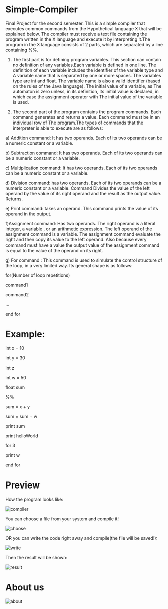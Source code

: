 # Simple-Compiler
Final Project for the second semester. This is a simple compiler that executes common commands from the Hypothetical language X that will be explained below.
The compiler must receive a text file containing the program written in the X language and execute it by interpreting it.The program in the X language consists of 2 parts, which are separated by a line containing %%.

1) The first part is for defining program variables. This section can contain no definition of any variables.Each variable is defined in one line. The definition of each variable includes the identifier of the variable type and
A variable name that is separated by one or more spaces. The variables type are int and
float. The variable name is also a valid identifier (based on the rules of the Java language). The initial value of a variable, as
The automaton is zero unless, in its definition, its initial value is declared, in which case the assignment operator with
The initial value of the variable is used.

2) The second part of the program contains the program commands. Each command generates and returns a value. Each command must be in an individual row of
The program.The types of commands that the interpreter is able to execute are as follows:

a) Addition command: It has two operands. Each of its two operands can be a numeric constant or a variable.

b) Subtraction command: It has two operands. Each of its two operands can be a numeric constant or a variable.

c) Multiplication command: It has two operands. Each of its two operands can be a numeric constant or a variable.

d) Division command: has two operands. Each of its two operands can be a numeric constant or a variable. Command
Divides the value of the left operand by the value of its right operand and the result as the output value.
Returns.

e) Print command: takes an operand. This command prints the value of its operand in the output.
 
f)Assignment command: Has two operands. The right operand is a literal integer, a variable
, or an arithmetic expression. The left operand of the assignment command is a variable. The assignment command evaluate the right and then copy its value to the left operand. Also because every command must have a value
the output value of the assignment command is equal to the value of the operand on its right.

g) For command : This command is used to simulate the control structure of the loop, in a very limited way. Its general shape
is as follows:

for(Number of loop repetitions)

command1

command2

...

end for

# Example:
int x = 10

int y = 30

int z

int w = 50

float sum

%%

sum = x + y

sum = sum + w

print sum

print helloWorld

for 3

print w

end for
# Preview
How the program looks like:

![compiler](https://user-images.githubusercontent.com/76126890/131711251-8825abc6-ce3c-4775-b20a-24de851b10d7.png)

You can choose a file from your system and compile it!

![choose](https://user-images.githubusercontent.com/76126890/131711300-32d0d61c-24c9-4d2d-8710-0c1288042a9b.png)

OR you can write the code right away and compile(the file will be saved!):

![write](https://user-images.githubusercontent.com/76126890/131711655-13162014-fa6f-4588-a6aa-2e20792c0cc5.png)

Then the result will be shown:

![result](https://user-images.githubusercontent.com/76126890/131711919-2d6d781d-7aa9-4ebd-9aaa-ddc705f3e69f.png)
# About us
![about](https://user-images.githubusercontent.com/76126890/131711985-71b4d3e6-7949-4839-9441-ce928f9d031d.png)
